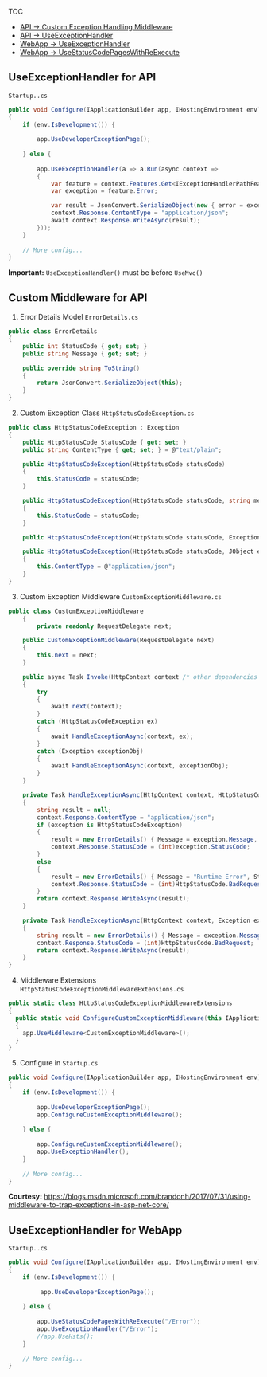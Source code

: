 TOC
* [API -> Custom Exception Handling Middleware](#custom-middleware-for-api)
* [API -> UseExceptionHandler](#useexceptionhandler-for-api)
* [WebApp -> UseExceptionHandler](#useExceptionHandler-for-webApp)
* [WebApp -> UseStatusCodePagesWithReExecute](https://docs.microsoft.com/en-us/aspnet/core/fundamentals/error-handling?view=aspnetcore-2.2#usestatuscodepageswithreexecute)

## UseExceptionHandler for API
`Startup..cs`
```cs
public void Configure(IApplicationBuilder app, IHostingEnvironment env)
{
    if (env.IsDevelopment()) {
    
        app.UseDeveloperExceptionPage();
        
    } else {
    
        app.UseExceptionHandler(a => a.Run(async context =>
        {
            var feature = context.Features.Get<IExceptionHandlerPathFeature>();
            var exception = feature.Error;

            var result = JsonConvert.SerializeObject(new { error = exception.Message });
            context.Response.ContentType = "application/json";
            await context.Response.WriteAsync(result);
        }));
    }
    
    // More config...
}
```
**Important:**  `UseExceptionHandler()` must be before `UseMvc()` 

## Custom Middleware for API
1. Error Details Model
`ErrorDetails.cs`
```cs
public class ErrorDetails
{
    public int StatusCode { get; set; }
    public string Message { get; set; }

    public override string ToString()
    {
        return JsonConvert.SerializeObject(this);
    }
}
```

2. Custom Exception Class
`HttpStatusCodeException.cs`
```cs
public class HttpStatusCodeException : Exception
{
    public HttpStatusCode StatusCode { get; set; }
    public string ContentType { get; set; } = @"text/plain";

    public HttpStatusCodeException(HttpStatusCode statusCode)
    {
        this.StatusCode = statusCode;
    }

    public HttpStatusCodeException(HttpStatusCode statusCode, string message) : base(message)
    {
        this.StatusCode = statusCode;
    }

    public HttpStatusCodeException(HttpStatusCode statusCode, Exception inner) : this(statusCode, inner.ToString()) { }

    public HttpStatusCodeException(HttpStatusCode statusCode, JObject errorObject) : this(statusCode, errorObject.ToString())
    {
        this.ContentType = @"application/json";
    }
}
```

3. Custom Exception Middleware
`CustomExceptionMiddleware.cs`
```cs
public class CustomExceptionMiddleware
    {
        private readonly RequestDelegate next;

    public CustomExceptionMiddleware(RequestDelegate next)
    {
        this.next = next;
    }

    public async Task Invoke(HttpContext context /* other dependencies */)
    {
        try
        {
            await next(context);
        }
        catch (HttpStatusCodeException ex)
        {
            await HandleExceptionAsync(context, ex);
        }
        catch (Exception exceptionObj)
        {
            await HandleExceptionAsync(context, exceptionObj);
        }
    }

    private Task HandleExceptionAsync(HttpContext context, HttpStatusCodeException exception)
    {
        string result = null;
        context.Response.ContentType = "application/json";
        if (exception is HttpStatusCodeException)
        {
            result = new ErrorDetails() { Message = exception.Message, StatusCode = (int)exception.StatusCode }.ToString();
            context.Response.StatusCode = (int)exception.StatusCode;
        }
        else
        {
            result = new ErrorDetails() { Message = "Runtime Error", StatusCode = (int)HttpStatusCode.BadRequest }.ToString();
            context.Response.StatusCode = (int)HttpStatusCode.BadRequest;
        }
        return context.Response.WriteAsync(result);
    }

    private Task HandleExceptionAsync(HttpContext context, Exception exception)
    {
        string result = new ErrorDetails() { Message = exception.Message, StatusCode = (int)HttpStatusCode.InternalServerError }.ToString();
        context.Response.StatusCode = (int)HttpStatusCode.BadRequest;
        return context.Response.WriteAsync(result);
    }
}
```

4. Middleware Extensions
`HttpStatusCodeExceptionMiddlewareExtensions.cs`
```cs
public static class HttpStatusCodeExceptionMiddlewareExtensions
{
  public static void ConfigureCustomExceptionMiddleware(this IApplicationBuilder app)
  {
    app.UseMiddleware<CustomExceptionMiddleware>();
  }
}
```

5. Configure in `Startup.cs`
```cs
public void Configure(IApplicationBuilder app, IHostingEnvironment env)
{
    if (env.IsDevelopment()) {
    
        app.UseDeveloperExceptionPage();
        app.ConfigureCustomExceptionMiddleware();
        
    } else {
    
        app.ConfigureCustomExceptionMiddleware();
        app.UseExceptionHandler();
    }
    
    // More config...
}
```
**Courtesy:** https://blogs.msdn.microsoft.com/brandonh/2017/07/31/using-middleware-to-trap-exceptions-in-asp-net-core/

## UseExceptionHandler for WebApp
`Startup..cs`
```cs
public void Configure(IApplicationBuilder app, IHostingEnvironment env)
{
    if (env.IsDevelopment()) {
    
         app.UseDeveloperExceptionPage();
         
    } else {
    
        app.UseStatusCodePagesWithReExecute("/Error");
        app.UseExceptionHandler("/Error");
        //app.UseHsts();
    }
    
    // More config...
}
```
